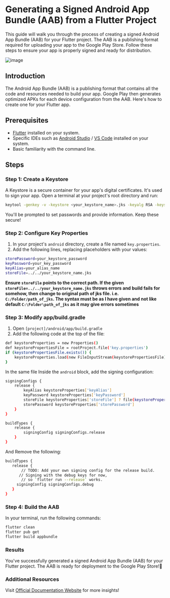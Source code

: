 # Generating a Signed Android App Bundle (AAB) from a Flutter Project

This guide will walk you through the process of creating a signed Android App Bundle (AAB) for your Flutter project. The AAB is a publishing format required for uploading your app to the Google Play Store. Follow these steps to ensure your app is properly signed and ready for distribution.

![image](https://github.com/SaadARazzaq/Signed-AAB-from-Flutter-Project/assets/123338307/204b7d3f-653f-4fd6-b110-e5147ead3785)


## Introduction

The Android App Bundle (AAB) is a publishing format that contains all the code and resources needed to build your app. Google Play then generates optimized APKs for each device configuration from the AAB. Here's how to create one for your Flutter app.

## Prerequisites

- [Flutter](https://flutter.dev/docs/get-started/install) installed on your system.
- Specific IDEs such as [Android Studio](https://developer.android.com/studio) / [VS Code](https://code.visualstudio.com/download) installed on your system.
- Basic familiarity with the command line.

## Steps

### Step 1: Create a Keystore

A Keystore is a secure container for your app's digital certificates. It's used to sign your app. Open a terminal at your project's root directory and run:

```bash
keytool -genkey -v -keystore <your_keystore_name>.jks -keyalg RSA -keysize 2048 -validity 10000 -alias <your_alias_name>
```
You'll be prompted to set passwords and provide information. Keep these secure!

### Step 2: Configure Key Properties

1. In your project's `android` directory, create a file named `key.properties`.
2. Add the following lines, replacing placeholders with your values:

```bash
storePassword=your_keystore_password
keyPassword=your_key_password
keyAlias=your_alias_name
storeFile=../../your_keystore_name.jks
```

**Ensure `storeFile` points to the correct path. If the given `storeFile=../../your_keystore_name.jks` throws errors and build fails for somehow, then change to original path of jks file. i.e. `C:/Folder/path_of_jks`. The syntax must be as I have given and not like default `C:\Folder\path_of_jks` as it may give errors sometimes** 

### Step 3: Modify app/build.gradle

1. Open `[project]/android/app/build.gradle`
2. Add the following code at the top of the file:

```bash
def keystoreProperties = new Properties()
def keystorePropertiesFile = rootProject.file('key.properties')
if (keystorePropertiesFile.exists()) {
    keystoreProperties.load(new FileInputStream(keystorePropertiesFile))
}
```
In the same file Inside the `android` block, add the signing configuration:

```bash
signingConfigs {
    release {
        keyAlias keystoreProperties['keyAlias']
        keyPassword keystoreProperties['keyPassword']
        storeFile keystoreProperties['storeFile'] ? file(keystoreProperties['storeFile']) : null
        storePassword keystoreProperties['storePassword']
    }
}

buildTypes {
    release {
        signingConfig signingConfigs.release
    }
}
```

And Remove the following:

```bash
buildTypes {
   release {
       // TODO: Add your own signing config for the release build.
      // Signing with the debug keys for now,
       // so `flutter run --release` works.
     signingConfig signingConfigs.debug
   }
}
```

### Step 4: Build the AAB

In your terminal, run the following commands:

```bash
flutter clean
flutter pub get
flutter build appbundle
```

### Results

You've successfully generated a signed Android App Bundle (AAB) for your Flutter project. The AAB is ready for deployment to the Google Play Store!🎉

### Additional Resources

Visit [Official Documentation Website](https://developer.android.com/guide/app-bundle) for more insights!
